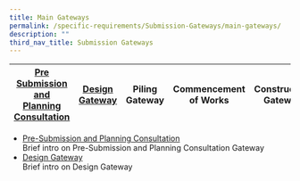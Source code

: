 ```yaml
---
title: Main Gateways
permalink: /specific-requirements/Submission-Gateways/main-gateways/
description: ""
third_nav_title: Submission Gateways
---
```

| [Pre Submission and Planning Consultation](/pre-submission-and-planning-consultation/) |  [Design Gateway](/design-gateway ) |  Piling Gateway | Commencement of Works | Construction Gateway | Independent Agency Submissions |TOP CSC Gateway |
| -------- | -------- | -------- | -------- | -------- | -------- | -------- |

* [Pre-Submission and Planning Consultation](/pre-submission-and-planning-consultation/)
<br> Brief intro on Pre-Submission and Planning Consultation Gateway 
* [Design Gateway ](/design-gateway )
<br> Brief intro on Design Gateway